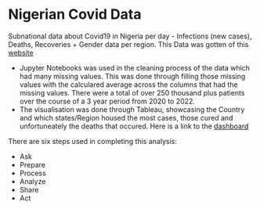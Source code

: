 # Nigerian Covid Data
Subnational data about Covid19 in Nigeria per day - Infections (new cases), Deaths, Recoveries + Gender data per region. 
  This Data was gotten of this [website](https://data.humdata.org/dataset/nigeria_covid19_subnational)

- Jupyter Notebooks was used in the cleaning process of the data which had many missing values. This was done through filling those missing values with the calculared average across the columns that had the missing values. There were a total of over 250 thousand plus patients over the course of a 3 year period from 2020 to 2022.
- The visualisation was done through Tableau, showcasing the Country and which states/Region housed the most cases, those cured and unfortuneately the deaths that occured. Here is a link to the [dashboard]()

There are six steps used in completing this analysis:
- Ask
- Prepare
- Process
- Analyze
- Share
- Act
